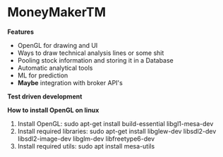 # MoneyMakerTM

**Features**

* OpenGL for drawing and UI
* Ways to draw technical analysis lines or some shit
* Pooling stock information and storing it in a Database
* Automatic analytical tools
* ML for prediction
* __Maybe__ integration with broker API's


**Test driven development**

**How to install OpenGL on linux**

1. Install OpenGL:
        sudo apt-get install build-essential libgl1-mesa-dev
2. Install required libraries:
        sudo apt-get install libglew-dev libsdl2-dev libsdl2-image-dev libglm-dev libfreetype6-dev
3. Install required utils:
        sudo apt install mesa-utils

